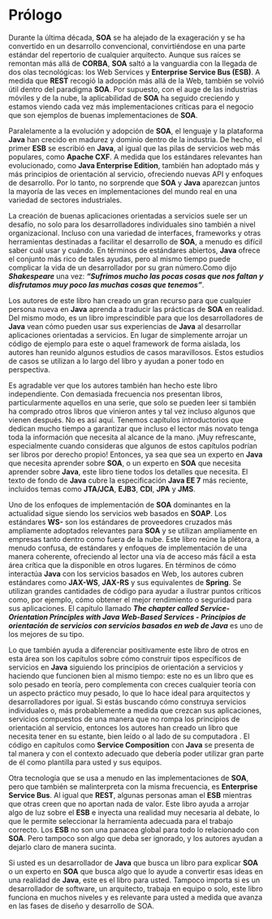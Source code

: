 # Prólogo

Durante la última década, **SOA** se ha alejado de la exageración y se ha convertido en un desarrollo convencional, convirtiéndose en una parte estándar del repertorio de cualquier arquitecto. Aunque sus raíces se remontan más allá de **CORBA**, **SOA** saltó a la vanguardia con la llegada de dos olas tecnológicas: los Web Services y **Enterprise Service Bus (ESB)**. A medida que **REST** recogió la adopción más allá de la Web, también se volvió útil dentro del paradigma **SOA**. Por supuesto, con el auge de las industrias móviles y de la nube, la aplicabilidad de **SOA** ha seguido creciendo y estamos viendo cada vez más implementaciones críticas para el negocio que son ejemplos de buenas implementaciones de **SOA**.

Paralelamente a la evolución y adopción de **SOA**, el lenguaje y la plataforma **Java** han crecido en madurez y dominio dentro de la industria. De hecho, el primer **ESB** se escribió en **Java**, al igual que las pilas de servicios web más populares, como **Apache CXF**. A medida que los estándares relevantes han evolucionado, como **Java Enterprise Edition**, también han adoptado más y más principios de orientación al servicio, ofreciendo nuevas API y enfoques de desarrollo. Por lo tanto, no sorprende que **SOA** y **Java** aparezcan juntos la mayoría de las veces en implementaciones del mundo real en una variedad de sectores industriales.

La creación de buenas aplicaciones orientadas a servicios suele ser un desafío, no solo para los desarrolladores individuales sino también a nivel organizacional. Incluso con una variedad de interfaces, frameworks y otras herramientas destinadas a facilitar el desarrollo de **SOA**, a menudo es difícil saber cuál usar y cuándo. En términos de estándares abiertos, **Java** ofrece el conjunto más rico de tales ayudas, pero al mismo tiempo puede complicar la vida de un desarrollador por su gran número.Como dijo ***Shakespeare*** una vez: ***“Sufrimos mucho las pocas cosas que nos faltan y disfrutamos muy poco las muchas cosas que tenemos”***.

Los autores de este libro han creado un gran recurso para que cualquier persona nueva en **Java** aprenda a traducir las prácticas de **SOA** en realidad. Del mismo modo, es un libro imprescindible para que los desarrolladores de **Java** vean cómo pueden usar sus experiencias de **Java** al desarrollar aplicaciones orientadas a servicios. En lugar de simplemente arrojar un código de ejemplo para este o aquel framework de forma aislada, los autores han reunido algunos estudios de casos maravillosos. Estos estudios de casos se utilizan a lo largo del libro y ayudan a poner todo en perspectiva.

Es agradable ver que los autores también han hecho este libro independiente. Con demasiada frecuencia nos presentan libros, particularmente aquellos en una serie, que solo se pueden leer si también ha comprado otros libros que vinieron antes y tal vez incluso algunos que vienen después. No es así aquí. Tenemos capítulos introductorios que dedican mucho tiempo a garantizar que incluso el lector más novato tenga toda la información que necesita al alcance de la mano. ¡Muy refrescante, especialmente cuando consideras que algunos de estos capítulos podrían ser libros por derecho propio! Entonces, ya sea que sea un experto en **Java** que necesita aprender sobre **SOA**, o un experto en **SOA** que necesita aprender sobre **Java**, este libro tiene todos los detalles que necesita. El texto de fondo de **Java** cubre la especificación **Java EE 7** más reciente, incluidos temas como **JTA/JCA**, **EJB3**, **CDI**, **JPA** y **JMS**.

Uno de los enfoques de implementación de **SOA** dominantes en la actualidad sigue siendo los servicios web basados en **SOAP**. Los estándares **WS-** son los estándares de proveedores cruzados más ampliamente adoptados relevantes para **SOA** y se utilizan ampliamente en empresas tanto dentro como fuera de la nube. Este libro reúne la plétora, a menudo confusa, de estándares y enfoques de implementación de una manera coherente, ofreciendo al lector una vía de acceso más fácil a esta área crítica que la disponible en otros lugares. En términos de cómo interactúa **Java** con los servicios basados en Web, los autores cubren estándares como **JAX-WS**, **JAX-RS** y sus equivalentes de **Spring**. Se utilizan grandes cantidades de código para ayudar a ilustrar puntos críticos como, por ejemplo, cómo obtener el mejor rendimiento o seguridad para sus aplicaciones. El capítulo llamado ***The chapter called Service-Orientation Principles with Java Web-Based Services - Principios de orientación de servicios con servicios basados en web de Java*** es uno de los mejores de su tipo.

Lo que también ayuda a diferenciar positivamente este libro de otros en esta área son los capítulos sobre cómo construir tipos específicos de servicios en **Java** siguiendo los principios de orientación a servicios y haciendo que funcionen bien al mismo tiempo: este no es un libro que es solo pesado en teoría, pero complementa con creces cualquier teoría con un aspecto práctico muy pesado, lo que lo hace ideal para arquitectos y desarrolladores por igual. Si estás buscando cómo construya servicios individuales o, más probablemente a medida que crezcan sus aplicaciones, servicios compuestos de una manera que no rompa los principios de orientación al servicio, entonces los autores han creado un libro que necesita tener en su estante, bien leído o al lado de su computadora . El código en capítulos como **Service Composition** con **Java** se presenta de tal manera y con el contexto adecuado que debería poder utilizar gran parte de él como plantilla para usted y sus equipos.

Otra tecnología que se usa a menudo en las implementaciones de **SOA**, pero que también se malinterpreta con la misma frecuencia, es **Enterprise Service Bus**. Al igual que **REST**, algunas personas aman el **ESB** mientras que otras creen que no aportan nada de valor. Este libro ayuda a arrojar algo de luz sobre el **ESB** e inyecta una realidad muy necesaria al debate, lo que le permite seleccionar la herramienta adecuada para el trabajo correcto. Los **ESB** no son una panacea global para todo lo relacionado con **SOA**. Pero tampoco son algo que deba ser ignorado, y los autores ayudan a dejarlo claro de manera sucinta.

Si usted es un desarrollador de **Java** que busca un libro para explicar **SOA** o un experto en **SOA** que busca algo que lo ayude a convertir esas ideas en una realidad de **Java**, este es el libro para usted. Tampoco importa si es un desarrollador de software, un arquitecto, trabaja en equipo o solo, este libro funciona en muchos niveles y es relevante para usted a medida que avanza en las fases de diseño y desarrollo de SOA.
